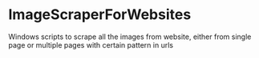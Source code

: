# ImageScraperForWebsites
Windows scripts to scrape all the images from website, either from single page or multiple pages with certain pattern in urls

